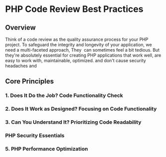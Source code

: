 
# PHP Code Review Best Practices

## Overview

Think of a code review as the quality assurance process for your PHP project. To safeguard the integrity and longevity of your application, we need a multi-faceted approach, They  can sometimes feel a bit tedious. But they're absolutely essential for creating PHP applications that work well, are easy to work with, maintainable, optimized. and don't cause security headaches and


## Core Principles

### 1. Does It Do the Job? Code Functionality Check

### 2. Does It Work as Designed? Focusing on Code Functionality

### 3. Can You Understand It? Prioritizing Code Readability

### PHP Security Essentials

### 5. PHP Performance Optimization

